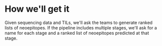 # How we'll get it

Given sequencing data and TILs, we'll ask the teams to generate ranked lists of neoepitopes. If the pipeline includes multiple stages, we'll ask for a name for each stage and a ranked list of neoepitopes predicted at that stage.